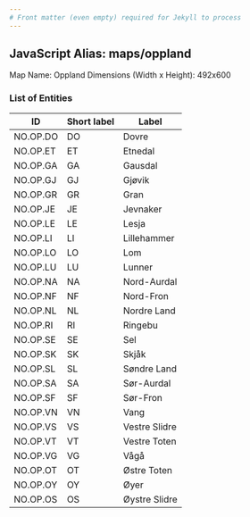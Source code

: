 ```yaml
---
# Front matter (even empty) required for Jekyll to process
---
```


## JavaScript Alias: maps/oppland

Map Name: Oppland
Dimensions (Width x Height): 492x600





### List of Entities

ID | Short label | Label
---|---|---|
NO.OP.DO|DO|Dovre
NO.OP.ET|ET|Etnedal
NO.OP.GA|GA|Gausdal
NO.OP.GJ|GJ|Gjøvik
NO.OP.GR|GR|Gran
NO.OP.JE|JE|Jevnaker
NO.OP.LE|LE|Lesja
NO.OP.LI|LI|Lillehammer
NO.OP.LO|LO|Lom
NO.OP.LU|LU|Lunner
NO.OP.NA|NA|Nord-Aurdal
NO.OP.NF|NF|Nord-Fron
NO.OP.NL|NL|Nordre Land
NO.OP.RI|RI|Ringebu
NO.OP.SE|SE|Sel
NO.OP.SK|SK|Skjåk
NO.OP.SL|SL|Søndre Land
NO.OP.SA|SA|Sør-Aurdal
NO.OP.SF|SF|Sør-Fron
NO.OP.VN|VN|Vang
NO.OP.VS|VS|Vestre Slidre
NO.OP.VT|VT|Vestre Toten
NO.OP.VG|VG|Vågå
NO.OP.OT|OT|Østre Toten
NO.OP.OY|OY|Øyer
NO.OP.OS|OS|Øystre Slidre

